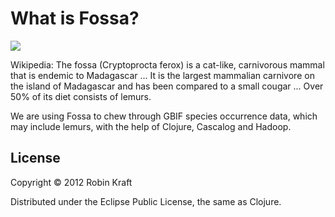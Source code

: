 # What is Fossa?

![](http://farm4.static.flickr.com/3374/3432947296_6163ab7492_o.jpg)

Wikipedia:
The fossa (Cryptoprocta ferox) is a cat-like, carnivorous mammal that is endemic to Madagascar ... It is the largest mammalian carnivore on the island of Madagascar and has been compared to a small cougar ... Over 50% of its diet consists of lemurs.

We are using Fossa to chew through GBIF species occurrence data, which may include lemurs, with the help of Clojure, Cascalog and Hadoop.

## License

Copyright © 2012 Robin Kraft

Distributed under the Eclipse Public License, the same as Clojure.
